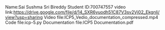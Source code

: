 Name:Sai Sushma Sri Bireddy
Student ID:700747557
video link:https://drive.google.com/file/d/14_SXR6yuodh51C87V3sv2Vj02_Ekgnli/view?usp=sharing
Video file:ICP5_Vedio_documentation_compressed.mp4
Code file:icp-5.py
Documentation file:ICP5 Documentation.pdf
